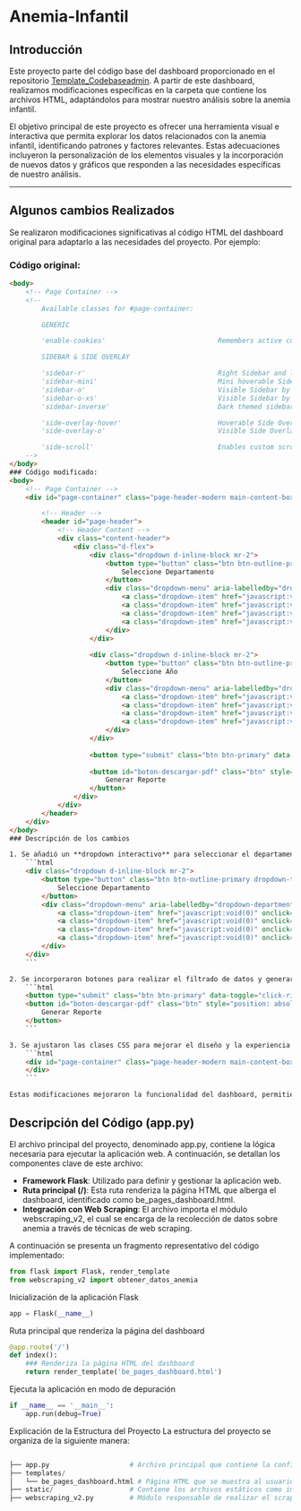 # Anemia-Infantil

## Introducción

Este proyecto parte del código base del dashboard proporcionado en el repositorio [Template_Codebaseadmin](https://github.com/Anders87x/Template_Codebaseadmin). A partir de este dashboard, realizamos modificaciones específicas en la carpeta que contiene los archivos HTML, adaptándolos para mostrar nuestro análisis sobre la anemia infantil.  

El objetivo principal de este proyecto es ofrecer una herramienta visual e interactiva que permita explorar los datos relacionados con la anemia infantil, identificando patrones y factores relevantes. Estas adecuaciones incluyeron la personalización de los elementos visuales y la incorporación de nuevos datos y gráficos que responden a las necesidades específicas de nuestro análisis.

---

## Algunos cambios Realizados

Se realizaron modificaciones significativas al código HTML del dashboard original para adaptarlo a las necesidades del proyecto. Por ejemplo:

### Código original:

```html
<body>
    <!-- Page Container -->
    <!--
        Available classes for #page-container:

        GENERIC

        'enable-cookies'                            Remembers active color theme between pages (when set through color theme helper Codebase() -> uiHandleTheme())

        SIDEBAR & SIDE OVERLAY

        'sidebar-r'                                 Right Sidebar and left Side Overlay (default is left Sidebar and right Side Overlay)
        'sidebar-mini'                              Mini hoverable Sidebar (screen width > 991px)
        'sidebar-o'                                 Visible Sidebar by default (screen width > 991px)
        'sidebar-o-xs'                              Visible Sidebar by default (screen width < 992px)
        'sidebar-inverse'                           Dark themed sidebar

        'side-overlay-hover'                        Hoverable Side Overlay (screen width > 991px)
        'side-overlay-o'                            Visible Side Overlay by default

        'side-scroll'                               Enables custom scrolling on Sidebar and Side Overlay instead of native scrolling (screen width > 991px)
    -->
</body>
### Código modificado:
<body>
    <!-- Page Container -->
    <div id="page-container" class="page-header-modern main-content-boxed side-trans-enabled sidebar-inverse">

        <!-- Header -->
        <header id="page-header">
            <!-- Header Content -->
            <div class="content-header">
                <div class="d-flex">
                    <div class="dropdown d-inline-block mr-2">
                        <button type="button" class="btn btn-outline-primary dropdown-toggle" id="dropdown-department" data-toggle="dropdown" aria-haspopup="true" aria-expanded="false">
                            Seleccione Departamento
                        </button>
                        <div class="dropdown-menu" aria-labelledby="dropdown-department">
                            <a class="dropdown-item" href="javascript:void(0)" onclick="selectDepartment('Amazonas')">Amazonas</a>
                            <a class="dropdown-item" href="javascript:void(0)" onclick="selectDepartment('Áncash')">Áncash</a>
                            <a class="dropdown-item" href="javascript:void(0)" onclick="selectDepartment('Apurímac')">Apurímac</a>
                            <a class="dropdown-item" href="javascript:void(0)" onclick="selectDepartment('Arequipa')">Arequipa</a>
                        </div>
                    </div>
            
                    <div class="dropdown d-inline-block mr-2">
                        <button type="button" class="btn btn-outline-primary dropdown-toggle" id="dropdown-year" data-toggle="dropdown" aria-haspopup="true" aria-expanded="false">
                            Seleccione Año
                        </button>
                        <div class="dropdown-menu" aria-labelledby="dropdown-year">
                            <a class="dropdown-item" href="javascript:void(0)" onclick="selectYear(2008)">2008</a>
                            <a class="dropdown-item" href="javascript:void(0)" onclick="selectYear(2009)">2009</a>
                            <a class="dropdown-item" href="javascript:void(0)" onclick="selectYear(2010)">2010</a>
                            <a class="dropdown-item" href="javascript:void(0)" onclick="selectYear(2011)">2011</a>
                        </div>
                    </div>
            
                    <button type="submit" class="btn btn-primary" data-toggle="click-ripple">Filtrar</button>
            
                    <button id="boton-descargar-pdf" class="btn" style="position: absolute; top: 30px; right: 100px;">
                        Generar Reporte
                    </button>
                </div>
            </div>
        </header>
    </div>
</body>
### Descripción de los cambios

1. Se añadió un **dropdown interactivo** para seleccionar el departamento y el año del análisis:
    ```html
    <div class="dropdown d-inline-block mr-2">
        <button type="button" class="btn btn-outline-primary dropdown-toggle" id="dropdown-department" data-toggle="dropdown" aria-haspopup="true" aria-expanded="false">
            Seleccione Departamento
        </button>
        <div class="dropdown-menu" aria-labelledby="dropdown-department">
            <a class="dropdown-item" href="javascript:void(0)" onclick="selectDepartment('Amazonas')">Amazonas</a>
            <a class="dropdown-item" href="javascript:void(0)" onclick="selectDepartment('Áncash')">Áncash</a>
            <a class="dropdown-item" href="javascript:void(0)" onclick="selectDepartment('Apurímac')">Apurímac</a>
            <a class="dropdown-item" href="javascript:void(0)" onclick="selectDepartment('Arequipa')">Arequipa</a>
        </div>
    </div>
    ```

2. Se incorporaron botones para realizar el filtrado de datos y generar reportes en formato PDF:
    ```html
    <button type="submit" class="btn btn-primary" data-toggle="click-ripple">Filtrar</button>
    <button id="boton-descargar-pdf" class="btn" style="position: absolute; top: 30px; right: 100px;">
        Generar Reporte
    </button>
    ```

3. Se ajustaron las clases CSS para mejorar el diseño y la experiencia del usuario:
    ```html
    <div id="page-container" class="page-header-modern main-content-boxed side-trans-enabled sidebar-inverse">
    </div>
    ```

Estas modificaciones mejoraron la funcionalidad del dashboard, permitiendo una interacción más intuitiva y personalizada para el análisis de anemia infantil.
```
## Descripción del Código (app.py)
El archivo principal del proyecto, denominado app.py, contiene la lógica necesaria para ejecutar la aplicación web. A continuación, se detallan los componentes clave de este archivo:

- **Framework Flask**: Utilizado para definir y gestionar la aplicación web. 
- **Ruta principal (/)**: Esta ruta renderiza la página HTML que alberga el dashboard, identificado como be_pages_dashboard.html.
- **Integración con Web Scraping**: El archivo importa el módulo webscraping_v2, el cual se encarga de la recolección de datos sobre anemia a través de técnicas de web scraping.

A continuación se presenta un fragmento representativo del código implementado:
```python
from flask import Flask, render_template
from webscraping_v2 import obtener_datos_anemia
```
Inicialización de la aplicación Flask
``` python
app = Flask(__name__)
```
Ruta principal que renderiza la página del dashboard
``` python
@app.route('/')
def index():
    ### Renderiza la página HTML del dashboard
    return render_template('be_pages_dashboard.html')
```

Ejecuta la aplicación en modo de depuración
``` python
if __name__ == '__main__':
    app.run(debug=True)
```
Explicación de la Estructura del Proyecto
La estructura del proyecto se organiza de la siguiente manera:
``` python

├── app.py                    # Archivo principal que contiene la configuración de Flask y las rutas de la aplicación.
├── templates/
│   └── be_pages_dashboard.html # Página HTML que se muestra al usuario, representando el dashboard.
├── static/                   # Contiene los archivos estáticos como imágenes, hojas de estilo (CSS) y scripts (JS).
├── webscraping_v2.py         # Módulo responsable de realizar el scraping y obtener los datos sobre anemia.
```

